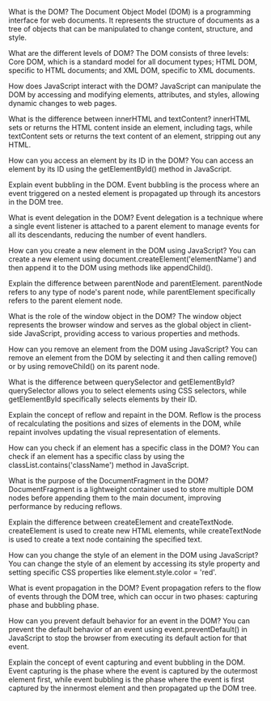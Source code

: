 What is the DOM?
The Document Object Model (DOM) is a programming interface for web documents. It represents the structure of documents as a tree of objects that can be manipulated to change content, structure, and style.

What are the different levels of DOM?
The DOM consists of three levels: Core DOM, which is a standard model for all document types; HTML DOM, specific to HTML documents; and XML DOM, specific to XML documents.

How does JavaScript interact with the DOM?
JavaScript can manipulate the DOM by accessing and modifying elements, attributes, and styles, allowing dynamic changes to web pages.

What is the difference between innerHTML and textContent?
innerHTML sets or returns the HTML content inside an element, including tags, while textContent sets or returns the text content of an element, stripping out any HTML.

How can you access an element by its ID in the DOM?
You can access an element by its ID using the getElementById() method in JavaScript.

Explain event bubbling in the DOM.
Event bubbling is the process where an event triggered on a nested element is propagated up through its ancestors in the DOM tree.

What is event delegation in the DOM?
Event delegation is a technique where a single event listener is attached to a parent element to manage events for all its descendants, reducing the number of event handlers.

How can you create a new element in the DOM using JavaScript?
You can create a new element using document.createElement('elementName') and then append it to the DOM using methods like appendChild().

Explain the difference between parentNode and parentElement.
parentNode refers to any type of node's parent node, while parentElement specifically refers to the parent element node.

What is the role of the window object in the DOM?
The window object represents the browser window and serves as the global object in client-side JavaScript, providing access to various properties and methods.

How can you remove an element from the DOM using JavaScript?
You can remove an element from the DOM by selecting it and then calling remove() or by using removeChild() on its parent node.

What is the difference between querySelector and getElementById?
querySelector allows you to select elements using CSS selectors, while getElementById specifically selects elements by their ID.

Explain the concept of reflow and repaint in the DOM.
Reflow is the process of recalculating the positions and sizes of elements in the DOM, while repaint involves updating the visual representation of elements.

How can you check if an element has a specific class in the DOM?
You can check if an element has a specific class by using the classList.contains('className') method in JavaScript.

What is the purpose of the DocumentFragment in the DOM?
DocumentFragment is a lightweight container used to store multiple DOM nodes before appending them to the main document, improving performance by reducing reflows.

Explain the difference between createElement and createTextNode.
createElement is used to create new HTML elements, while createTextNode is used to create a text node containing the specified text.

How can you change the style of an element in the DOM using JavaScript?
You can change the style of an element by accessing its style property and setting specific CSS properties like element.style.color = 'red'.

What is event propagation in the DOM?
Event propagation refers to the flow of events through the DOM tree, which can occur in two phases: capturing phase and bubbling phase.

How can you prevent default behavior for an event in the DOM?
You can prevent the default behavior of an event using event.preventDefault() in JavaScript to stop the browser from executing its default action for that event.

Explain the concept of event capturing and event bubbling in the DOM.
Event capturing is the phase where the event is captured by the outermost element first, while event bubbling is the phase where the event is first captured by the innermost element and then propagated up the DOM tree.